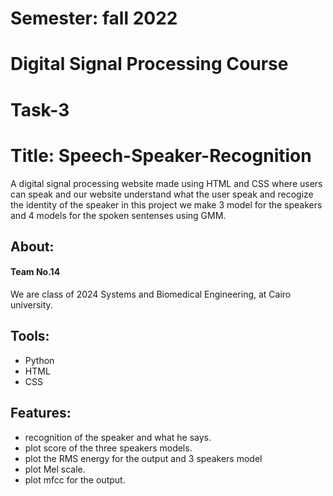 #    Semester: fall 2022
#    Digital Signal Processing Course
#    Task-3


# Title: Speech-Speaker-Recognition
A digital signal processing website made using HTML and CSS where users can speak and our website understand what the user speak and recogize the identity of the speaker 
in this project we make 3 model for the speakers and 4 models for the spoken sentenses using GMM.

## About:
 #### Team No.14
We are class of 2024 Systems and Biomedical Engineering, at Cairo university.


## Tools:
  * Python
  * HTML
  * CSS
 
 ## Features:
 * recognition of the speaker and what he says.
 * plot score of  the three speakers models.
 * plot the RMS energy for the output and 3 speakers model 
 * plot Mel scale. 
 * plot mfcc for the output.
 
